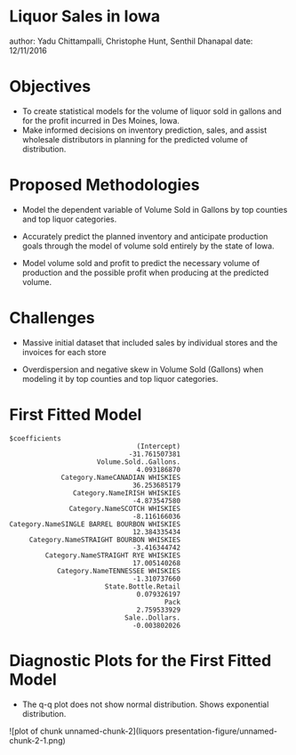 Liquor Sales in Iowa
========================================================
author: Yadu Chittampalli, Christophe Hunt, Senthil Dhanapal 
date: 12/11/2016 

Objectives
========================================================

- To create statistical models for the volume of liquor sold in gallons and for the profit incurred in Des Moines, Iowa. 
- Make informed decisions on inventory prediction, sales, and assist wholesale distributors in planning for the predicted volume of distribution.

Proposed Methodologies
========================================================

- Model the dependent variable of Volume Sold in Gallons by top counties and top liquor categories.

- Accurately predict the planned inventory and anticipate production goals through the model of volume sold entirely by the state of Iowa.

- Model volume sold and profit to predict the necessary volume of production and the possible profit when producing at the predicted volume.

Challenges
========================================================

- Massive initial dataset that included sales by individual stores and the invoices for each store

- Overdispersion and negative skew in Volume Sold (Gallons) when modeling it by top counties and top liquor categories. 

First Fitted Model
========================================================


```
$coefficients
                                (Intercept) 
                              -31.761507381 
                      Volume.Sold..Gallons. 
                                4.093186870 
             Category.NameCANADIAN WHISKIES 
                               36.253685179 
                Category.NameIRISH WHISKIES 
                               -4.873547580 
               Category.NameSCOTCH WHISKIES 
                               -8.116166036 
Category.NameSINGLE BARREL BOURBON WHISKIES 
                               12.384335434 
     Category.NameSTRAIGHT BOURBON WHISKIES 
                               -3.416344742 
         Category.NameSTRAIGHT RYE WHISKIES 
                               17.005140268 
            Category.NameTENNESSEE WHISKIES 
                               -1.310737660 
                        State.Bottle.Retail 
                                0.079326197 
                                       Pack 
                                2.759533929 
                             Sale..Dollars. 
                               -0.003802026 
```


Diagnostic Plots for the First Fitted Model
========================================================

- The q-q plot does not show normal distribution. Shows exponential distribution.

![plot of chunk unnamed-chunk-2](liquors presentation-figure/unnamed-chunk-2-1.png)
